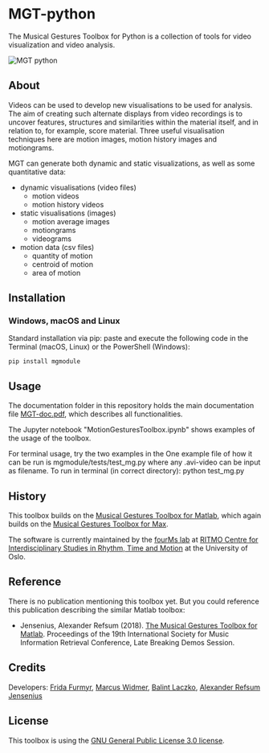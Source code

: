 # MGT-python

The Musical Gestures Toolbox for Python is a collection of tools for video visualization and video analysis.

![MGT python](https://github.com/fourMs/MGT-python/blob/master/documentation/figures/mgt-python_640.jpg)


## About

Videos can be used to develop new visualisations to be used for analysis. The aim of creating such alternate displays from video recordings is to uncover features, structures and similarities within the material itself, and in relation to, for example, score material. Three useful visualisation techniques here are motion images, motion history images and motiongrams.

MGT can generate both dynamic and static visualizations, as well as some quantitative data:

- dynamic visualisations (video files)
    - motion videos
    - motion history videos
- static visualisations (images)
    - motion average images
    - motiongrams
    - videograms
- motion data (csv files)
    - quantity of motion
    - centroid of motion
    - area of motion


## Installation


### Windows, macOS and Linux

Standard installation via pip: paste and execute the following code in the Terminal (macOS, Linux) or the PowerShell (Windows): 

`pip install mgmodule`

## Usage

The documentation folder in this repository holds the main documentation file [MGT-doc.pdf](Module_documentation/MGT_doc.pdf), which describes all functionalities.

The Jupyter notebook "MotionGesturesToolbox.ipynb" shows examples of the usage of the toolbox.

For terminal usage, try the two examples in the One example file of how it can be run is mgmodule/tests/test_mg.py where any .avi-video can be input as filename. To run in terminal (in correct directory): python test_mg.py

## History

This toolbox builds on the [Musical Gestures Toolbox for Matlab](https://github.com/fourMs/MGT-matlab/), which again builds on the [Musical Gestures Toolbox for Max](http://www.uio.no/english/research/groups/fourms/downloads/software/musicalgesturestoolbox/).

The software is currently maintained by the [fourMs lab](https://github.com/fourMs) at [RITMO Centre for Interdisciplinary Studies in Rhythm, Time and Motion](https://www.uio.no/ritmo/english/) at the University of Oslo.

## Reference

There is no publication mentioning this toolbox yet. But you could reference this publication describing the similar Matlab toolbox:

- Jensenius, Alexander Refsum (2018). [The Musical Gestures Toolbox for Matlab](http://hdl.handle.net/10852/65559). Proceedings of the 19th International Society for Music Information Retrieval Conference, Late Breaking Demos Session.


## Credits

Developers: [Frida Furmyr](https://github.com/fridafu), [Marcus Widmer](https://github.com/marcuswidmer), [Balint Laczko](https://github.com/balintlaczko), [Alexander Refsum Jensenius](https://github.com/alexarje/)

## License

This toolbox is using the [GNU General Public License 3.0 license](https://www.gnu.org/licenses/gpl-3.0.en.html).
